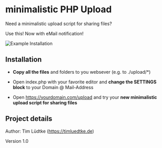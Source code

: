 # minimalistic PHP Upload

Need a minimalistic upload script for sharing files?

Use this! Now with eMail notification!

![Example Installation](https://timluedtke.de/ablage/openaccess/minimalisticPhpUpload.png)

Installation
------------
* **Copy all the files** and folders to you websever (e.g. to ./upload/*)

* Open index.php with your favorite editor and **change the SETTINGS block** to your Domain @ Mail-Address

* Open https://yourdomain.com/upload and try your **new minimalistic upload script for sharing files**

Project details
-------------
Author: Tim Lüdtke (https://timluedtke.de)

Version 1.0